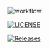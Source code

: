 ![workflow](https://github.com/40614785-hmThiri/sem/actions/workflows/main.yml/badge.svg)

[![LICENSE](https://img.shields.io/github/license/40614785-hmThiri/sem.svg?style=flat-square)](https://github.com/40614785-hmThiri/sem/blob/master/LICENSE)

[![Releases](https://img.shields.io/github/release/40614785-hmThiri/sem/all.svg?style=flat-square)](https://github.com/40614785-hmThiri/sem/releases)
